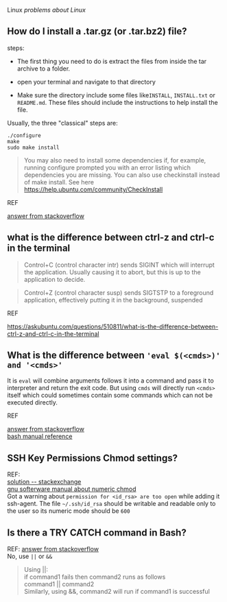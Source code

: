 Linux 
_problems about Linux_

## How do I install a .tar.gz (or .tar.bz2) file?

steps:

- The first thing you need to do is extract the files from inside the tar archive to a folder.

- open your terminal and navigate to that directory 

- Make sure the directory include some files like`INSTALL`, `INSTALL.txt` or `README.md`. These files should include the instructions to help install the file.

Usually, the three "classical" steps are:

```shell
./configure
make
sudo make install
```

>You may also need to install some dependencies if, for example, running configure prompted you with an error listing which dependencies you are missing. You can also use checkinstall instead of make install. See here https://help.ubuntu.com/community/CheckInstall

REF

[answer from stackoverflow](https://askubuntu.com/questions/25961/how-do-i-install-a-tar-gz-or-tar-bz2-file)

## what is the difference between ctrl-z and ctrl-c in the terminal

>Control+C (control character intr) sends SIGINT which will interrupt the application. Usually causing it to abort, but this is up to the application to decide.

>Control+Z (control character susp) sends SIGTSTP to a foreground application, effectively putting it in the background, suspended

REF

https://askubuntu.com/questions/510811/what-is-the-difference-between-ctrl-z-and-ctrl-c-in-the-terminal

## What is the difference between ```'eval $(<cmds>)' and '<cmds>'```

It is `eval` will combine arguments follows it into a command and pass it to interpreter and return the exit code. But using `cmds` will directly run `<cmds>` itself which could sometimes contain some commands which can not be executed directly.

REF

[answer from stackoverflow](https://stackoverflow.com/questions/43001805/whats-the-difference-between-eval-command-and-command)  
[bash manual reference](https://www.gnu.org/software/bash/manual/bash.html)

## SSH Key Permissions Chmod settings?
REF:  
[solution -- stackexchange](https://unix.stackexchange.com/questions/257590/ssh-key-permissions-chmod-settings)  
[gnu softerware manual about numeric chmod](https://www.gnu.org/software/coreutils/manual/html_node/Numeric-Modes.html#Numeric-Modes)  
Got a warning about ```permission for <id_rsa> are too open``` while adding it ssh-agent. 
The file ```~/.ssh/id_rsa``` should be writable and readable only to the user so its numeric mode should be ```600``` 

## Is there a TRY CATCH command in Bash?
REF: [answer from stackoverflow](https://stackoverflow.com/questions/22009364/is-there-a-try-catch-command-in-bash)  
No, use ```||``` or ```&&```
> Using ||:  
> if command1 fails then command2 runs as follows  
> command1 || command2  
> Similarly, using &&, command2 will run if command1 is successful
